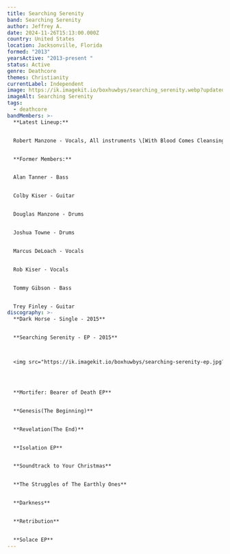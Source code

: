 ```yaml
---
title: Searching Serenity
band: Searching Serenity
author: Jeffrey A.
date: 2024-11-26T15:13:00.000Z
country: United States
location: Jacksonville, Florida
formed: "2013"
yearsActive: "2013-present "
status: Active
genre: Deathcore
themes: Christianity
currentLabel: Independent
image: https://ik.imagekit.io/boxhuwbys/searching_serenity.webp?updatedAt=1729972101341
imageAlt: Searching Serenity
tags:
  - deathcore
bandMembers: >-
  **Latest Lineup:**


  Robert Manzone - Vocals, All instruments \[With Blood Comes Cleansing, ex-Legion of Adonai]


  **Former Members:**


  Alan Tanner - Bass


  Colby Kiser - Guitar


  Douglas Manzone - Drums


  Joshua Towne - Drums


  Marcus DeLoach - Vocals


  Rob Kiser - Vocals


  Tommy Gibson - Bass


  Trey Finley - Guitar
discography: >-
  **Dark Horse - Single - 2015** 


  **Searching Serenity - EP - 2015**



  <img src="https://ik.imagekit.io/boxhuwbys/searching-serenity-ep.jpg?updatedAt=1732770601828" alt="With Blood Comes Cleansing - Dern - EP cover" style="width:300px; height:auto;">




  **Mortifer: Bearer of Death EP**


  **Genesis(The Beginning)**


  **Revelation(The End)**


  **Isolation EP**


  **Soundtrack to Your Christmas**


  **The Struggles of The Earthly Ones**


  **Darkness**


  **Retribution**


  **Solace EP**
---
```

